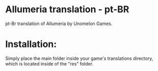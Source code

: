# Allumeria translation - pt-BR
pt-Br translation of Allumeria by Unomelon Games.

# Installation:
Simply place the main folder inside your game's translations directory, which is located inside of the "res" folder.

